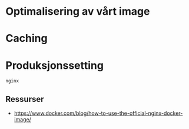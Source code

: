 # Optimalisering av vårt image

# Caching

# Produksjonssetting
`nginx`


## Ressurser
- https://www.docker.com/blog/how-to-use-the-official-nginx-docker-image/